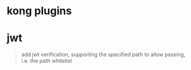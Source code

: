 # kong plugins

# jwt
> add jwt verification, supporting the specified path to allow passing, i.e. the path whitelist
